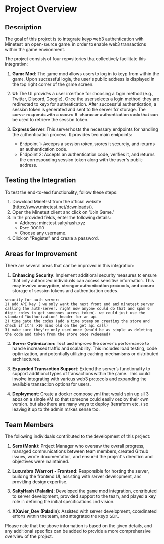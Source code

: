 # Project Overview

## Description

The goal of this project is to integrate keyp web3 authentication with Minetest, an open-source game, in order to enable web3 transactions within the game environment.

The project consists of four repositories that collectively facilitate this integration:

1. **Game Mod**: The game mod allows users to log in to keyp from within the game. Upon successful login, the user's public address is displayed in the top right corner of the game screen.

2. **UI**: The UI provides a user interface for choosing a login method (e.g., Twitter, Discord, Google). Once the user selects a login method, they are redirected to keyp for authentication. After successful authentication, a session token is generated and sent to the server for storage. The server responds with a secure 6-character authentication code that can be used to retrieve the session token.

3. **Express Server**: This server hosts the necessary endpoints for handling the authentication process. It provides two main endpoints:
   - Endpoint 1: Accepts a session token, stores it securely, and returns an authentication code.
   - Endpoint 2: Accepts an authentication code, verifies it, and returns the corresponding session token along with the user's public address.

## Testing the Integration

To test the end-to-end functionality, follow these steps:

1. Download Minetest from the official website (https://www.minetest.net/downloads/).
2. Open the Minetest client and click on "Join Game."
3. In the provided fields, enter the following details:
   - Address: minetest.saltyhash.xyz
   - Port: 30000
   - Choose any username.
4. Click on "Register" and create a password.

## Areas for Improvement

There are several areas that can be improved in this integration:

1. **Enhancing Security**: Implement additional security measures to ensure that only authorized individuals can access sensitive information. This may involve encryption, stronger authentication protocols, and secure storage of session tokens and authentication codes.

```
security for auth server:
1) add API key ( we only want the next front end and minetest server calling the auth-server. right now anyone could do that and spam 6 digit codes to get someones access token). we could just use the standard "Authorization" header for an api
2) time gate the codes (add a time stamp on creating the store and check if it's >10 mins old on the get api call)
3) make sure they're only used once (would be as simple as deleting the code and token from the store once redeemed)

```

2. **Server Optimization**: Test and improve the server's performance to handle increased traffic and scalability. This includes load testing, code optimization, and potentially utilizing caching mechanisms or distributed architectures.

3. **Expanded Transaction Support**: Extend the server's functionality to support additional types of transactions within the game. This could involve integrating with various web3 protocols and expanding the available transaction options for users.

4. **Deployment**: Create a docker compose yml that would spin up all 3 apps on a single VM so that someone could easily deploy their own version. but also there are many ways to deploy (terraform etc. ) so leaving it up to the admin makes sense too.

## Team Members

The following individuals contributed to the development of this project:

1. **Sero (Monk)**: Project Manager who oversaw the overall progress, managed communications between team members, created Github issues, wrote documentation, and ensured the project's direction and objectives were maintained.

2. **Luxumbra (Warrior) - Frontend**: Responsible for hosting the server, building the frontend UI, assisting with server development, and providing design expertise.

3. **SaltyHash (Paladin)**: Developed the game mod integration, contributed to server development, provided support to the team, and played a key role in defining the initial specifications and vision.

4. **XXavier_Dev (Paladin)**: Assisted with server development, coordinated efforts within the team, and integrated the keyp SDK.

Please note that the above information is based on the given details, and any additional specifics can be added to provide a more comprehensive overview of the project.
